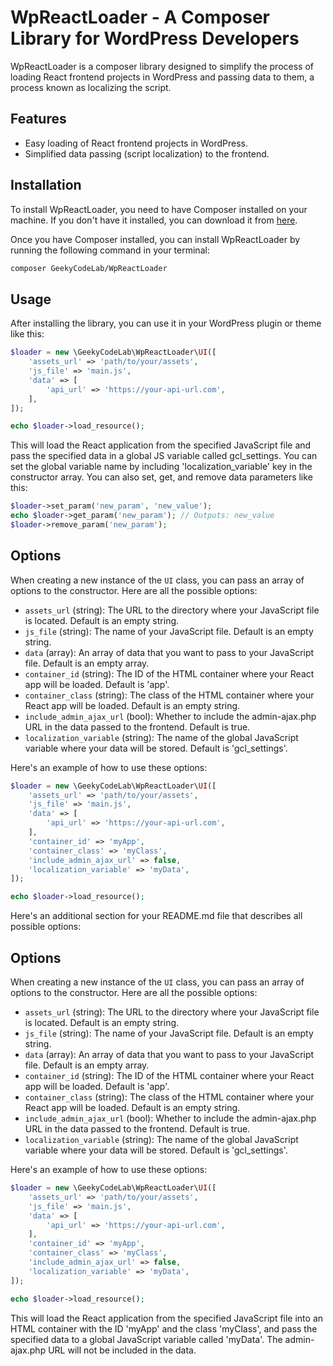 # WpReactLoader - A Composer Library for WordPress Developers

WpReactLoader is a composer library designed to simplify the process of loading React frontend projects in WordPress and passing data to them, a process known as localizing the script.

## Features

- Easy loading of React frontend projects in WordPress.
- Simplified data passing (script localization) to the frontend.

## Installation

To install WpReactLoader, you need to have Composer installed on your machine. If you don't have it installed, you can download it from [here](https://getcomposer.org/).

Once you have Composer installed, you can install WpReactLoader by running the following command in your terminal:

```bash
composer GeekyCodeLab/WpReactLoader
```

## Usage
After installing the library, you can use it in your WordPress plugin or theme like this:

```php
$loader = new \GeekyCodeLab\WpReactLoader\UI([
    'assets_url' => 'path/to/your/assets',
    'js_file' => 'main.js',
    'data' => [
        'api_url' => 'https://your-api-url.com',
    ],
]);

echo $loader->load_resource();
```

This will load the React application from the specified JavaScript file and pass the specified data in a global JS variable called gcl_settings.
You can set the global variable name by including 'localization_variable' key in the constructor array.
You can also set, get, and remove data parameters like this:

```php
$loader->set_param('new_param', 'new_value');
echo $loader->get_param('new_param'); // Outputs: new_value
$loader->remove_param('new_param');
```
## Options

When creating a new instance of the `UI` class, you can pass an array of options to the constructor. Here are all the possible options:

- `assets_url` (string): The URL to the directory where your JavaScript file is located. Default is an empty string.
- `js_file` (string): The name of your JavaScript file. Default is an empty string.
- `data` (array): An array of data that you want to pass to your JavaScript file. Default is an empty array.
- `container_id` (string): The ID of the HTML container where your React app will be loaded. Default is 'app'.
- `container_class` (string): The class of the HTML container where your React app will be loaded. Default is an empty string.
- `include_admin_ajax_url` (bool): Whether to include the admin-ajax.php URL in the data passed to the frontend. Default is true.
- `localization_variable` (string): The name of the global JavaScript variable where your data will be stored. Default is 'gcl_settings'.

Here's an example of how to use these options:

```php
$loader = new \GeekyCodeLab\WpReactLoader\UI([
    'assets_url' => 'path/to/your/assets',
    'js_file' => 'main.js',
    'data' => [
        'api_url' => 'https://your-api-url.com',
    ],
    'container_id' => 'myApp',
    'container_class' => 'myClass',
    'include_admin_ajax_url' => false,
    'localization_variable' => 'myData',
]);

echo $loader->load_resource();
```

Here's an additional section for your README.md file that describes all possible options:

## Options

When creating a new instance of the `UI` class, you can pass an array of options to the constructor. Here are all the possible options:

- `assets_url` (string): The URL to the directory where your JavaScript file is located. Default is an empty string.
- `js_file` (string): The name of your JavaScript file. Default is an empty string.
- `data` (array): An array of data that you want to pass to your JavaScript file. Default is an empty array.
- `container_id` (string): The ID of the HTML container where your React app will be loaded. Default is 'app'.
- `container_class` (string): The class of the HTML container where your React app will be loaded. Default is an empty string.
- `include_admin_ajax_url` (bool): Whether to include the admin-ajax.php URL in the data passed to the frontend. Default is true.
- `localization_variable` (string): The name of the global JavaScript variable where your data will be stored. Default is 'gcl_settings'.

Here's an example of how to use these options:

```php
$loader = new \GeekyCodeLab\WpReactLoader\UI([
    'assets_url' => 'path/to/your/assets',
    'js_file' => 'main.js',
    'data' => [
        'api_url' => 'https://your-api-url.com',
    ],
    'container_id' => 'myApp',
    'container_class' => 'myClass',
    'include_admin_ajax_url' => false,
    'localization_variable' => 'myData',
]);

echo $loader->load_resource();
```

This will load the React application from the specified JavaScript file into an HTML container with the ID 'myApp' and the class 'myClass', and pass the specified data to a global JavaScript variable called 'myData'. The admin-ajax.php URL will not be included in the data.